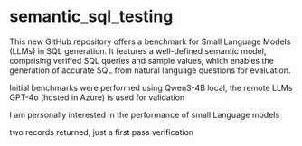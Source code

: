 # semantic_sql_testing

This new GitHub repository offers a benchmark for Small Language Models (LLMs) in SQL generation. It features a well-defined semantic model, comprising verified SQL queries and sample values, which enables the generation of accurate SQL from natural language questions for evaluation.

Initial benchmarks were performed using Qwen3-4B local, the remote LLMs GPT-4o (hosted in Azure) is used for validation

I am personally interested in the performance of small Language models 

two records returned, just a first pass verification
